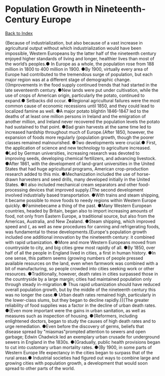 # Population Growth in Nineteenth-Century Europe
[Back to Index](https://github.com/windows10010/tpoExtractor/blob/master/README.md)

{Because of industrialization, but also because of a vast increase in agricultural output without which industrialization would have been impossible, Western Europeans by the latter half of the nineteenth century enjoyed higher standards of living and longer, healthier lives than most of the world’s peoples.● In Europe as a whole, the population rose from 188 million in 1800 to 400 million in 1900. ●By 1900, virtually every area of Europe had contributed to the tremendous surge of population, but each major region was at a different stage of demographic change.{{Improvements in the food supply continued trends that had started in the late seventeenth century. ●New lands were put under cultivation, while the use of crops of American origin, particularly the potato, continued to expand.● Setbacks did occur. ●Regional agricultural failures were the most common cause of economic recessions until 1850, and they could lead to localized famine as well. ●A major potato blightin 1846-1847 led to the deaths of at least one million persons in Ireland and the emigration of another million, and Ireland never recovered the population levels the potato had sustained to that point. ●Bad grain harvests at the same time led to increased hardship throughout much of Europe.{After 1850, however, the expansion of foods more regularly {population growth, though the poorer classes remained malnourished. ●Two developments were crucial.● First, the application of science and new technology to agriculture increased. ●Led by German universities, increasing research was devoted to improving seeds, developing chemical fertilizers, and advancing livestock. ●After 1861, with the development of land-grant universities in the United States that had huge agricultural programs, American crop-production research added to this mix. ●Mechanization included the use of horse-drawn harvesters and seed drills, many developed initially in the United States. ●It also included mechanical cream separators and other food-processing devices that improved supply.{The second development involved industrially based transportation. ●With trains and steam shipping, it became possible to move foods to needy regions within Western Europe quickly. ●Faminebecame a thing of the past. ●Many Western European countries, headed by Britain, began also to import increasing amounts of food, not only from Eastern Europe, a traditional source, but also from the Americas, Australia, and New Zealand. ●Steam shipping, which improved speed and {, as well as new procedures for canning and refrigerating foods, was fundamental to these developments.{Europe's population growth included one additional innovation by the nineteenth century: it combined with rapid urbanization. ●More and more Western Europeans moved from countryside to city, and big cities grew most rapidly of all. ●By 1850, over half of all the people in England lived in cities, a first in human history. ●In one sense, this pattern seems {growing numbers of people pressed available resources on the land, even when farmwork was combined with a bit of manufacturing, so people crowded into cities seeking work or other resources. ●Traditionally, however, death rates in cities surpassed those in the countryside by a large margin; cities had maintained population only through steady in-migration.● Thus rapid urbanization should have reduced overall population growth, but by the middle of the nineteenth century this was no longer the case.● Urban death rates remained high, particularly in the lower-class slums, but they began to decline rapidly.{{{The greater reliability of food supplies was a factor in the decline of urban death rates. ●{Even more important were the gains in urban sanitation, as well as measures such as inspection of housing. ●{Reformers, including enlightened doctors, began to study the causes of high death rates and to urge remediation. ●Even before the discovery of germs, beliefs that disease spread by "miasmas"prompted attention to sewers and open garbage; Edwin Chadwick led an exemplary urban crusade for underground sewers in England in the 1830s. ●{Gradually, public health provisions began to cut into customary urban mortality rates. ●{By 1900, in some parts of Western Europe life expectancy in the cities began to surpass that of the rural areas.● Industrial societies had figured out ways to combine large and growing cities with population growth, a development that would soon spread to other parts of the world.